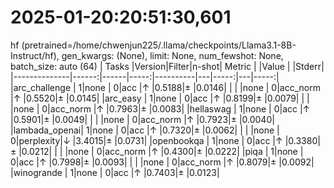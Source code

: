 # 2025-01-20:20:51:30,601 
hf (pretrained=/home/chwenjun225/.llama/checkpoints/Llama3.1-8B-Instruct/hf), gen_kwargs: (None), limit: None, num_fewshot: None, batch_size: auto (64)
|    Tasks     |Version|Filter|n-shot|  Metric  |   |Value |   |Stderr|
|--------------|------:|------|-----:|----------|---|-----:|---|-----:|
|arc_challenge |      1|none  |     0|acc       |↑  |0.5188|±  |0.0146|
|              |       |none  |     0|acc_norm  |↑  |0.5520|±  |0.0145|
|arc_easy      |      1|none  |     0|acc       |↑  |0.8199|±  |0.0079|
|              |       |none  |     0|acc_norm  |↑  |0.7963|±  |0.0083|
|hellaswag     |      1|none  |     0|acc       |↑  |0.5901|±  |0.0049|
|              |       |none  |     0|acc_norm  |↑  |0.7923|±  |0.0040|
|lambada_openai|      1|none  |     0|acc       |↑  |0.7320|±  |0.0062|
|              |       |none  |     0|perplexity|↓  |3.4015|±  |0.0731|
|openbookqa    |      1|none  |     0|acc       |↑  |0.3380|±  |0.0212|
|              |       |none  |     0|acc_norm  |↑  |0.4300|±  |0.0222|
|piqa          |      1|none  |     0|acc       |↑  |0.7998|±  |0.0093|
|              |       |none  |     0|acc_norm  |↑  |0.8079|±  |0.0092|
|winogrande    |      1|none  |     0|acc       |↑  |0.7403|±  |0.0123|
